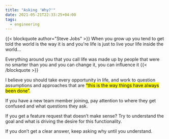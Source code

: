 ```yaml
---
title: "Asking 'Why?'"
date: 2021-05-21T22:33:25+04:00
tags:
  - engineering
---
```


{{< blockquote author="Steve Jobs" >}}
When you grow up you tend to get told the world is the way it is and you're life is just to live your life inside the world...

Everything around you that you call life was made up by people that were no smarter than you and you can change it, you can influence it
{{< /blockquote >}}

I believe you should take every opportunity in life, and work to question assumptions and approaches that are <mark>“this is the way things have always been done”</mark>. 

If you have a new team member joining, pay attention to where they get confused and what questions they ask. 

If you get a feature request that doesn’t make sense? Try to understand the goal and what is driving the desire for this functionality. 

If you don’t get a clear answer, keep asking why until you understand.
